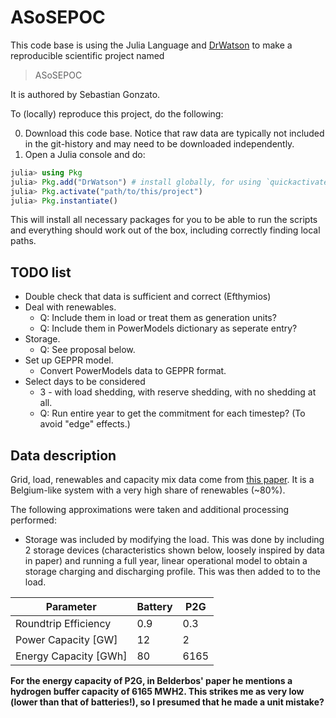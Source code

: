 # ASoSEPOC

This code base is using the Julia Language and [DrWatson](https://juliadynamics.github.io/DrWatson.jl/stable/)
to make a reproducible scientific project named
> ASoSEPOC

It is authored by Sebastian Gonzato.

To (locally) reproduce this project, do the following:

0. Download this code base. Notice that raw data are typically not included in the
   git-history and may need to be downloaded independently.
1. Open a Julia console and do:

```julia
julia> using Pkg
julia> Pkg.add("DrWatson") # install globally, for using `quickactivate`
julia> Pkg.activate("path/to/this/project")
julia> Pkg.instantiate()
```

This will install all necessary packages for you to be able to run the scripts and
everything should work out of the box, including correctly finding local paths.

## TODO list

* Double check that data is sufficient and correct (Efthymios)
* Deal with renewables.
  * Q: Include them in load or treat them as generation units?
  * Q: Include them in PowerModels dictionary as seperate entry?
* Storage.
  * Q: See proposal below.
* Set up GEPPR model.
  * Convert PowerModels data to GEPPR format.
* Select days to be considered
  * 3 - with load shedding, with reserve shedding, with no shedding at all.
  * Q: Run entire year to get the commitment for each timestep? (To avoid "edge" effects.)

## Data description

Grid, load, renewables and capacity mix data come from [this paper](https://www.mech.kuleuven.be/en/tme/research/energy-systems-integration-modeling/pdf-publications/wp-en2019-02). It is a Belgium-like system with a very high share of renewables (~80%).

The following approximations were taken and additional processing performed:

* Storage was included by modifying the load. This was done by including 2 storage devices (characteristics shown below, loosely inspired by data in paper) and running a full year, linear operational model to obtain a storage charging and discharging profile. This was then added to to the load.

| Parameter            | Battery | P2G |
|----------------------|---------|-----|
| Roundtrip Efficiency | 0.9     | 0.3 |
| Power Capacity [GW]  | 12      | 2   |
| Energy Capacity [GWh]  | 80         | 6165    |

**For the energy capacity of P2G, in Belderbos' paper he mentions a hydrogen buffer capacity of 6165 MWH2. This strikes me as very low (lower than that of batteries!), so I presumed that he made a unit mistake?**
